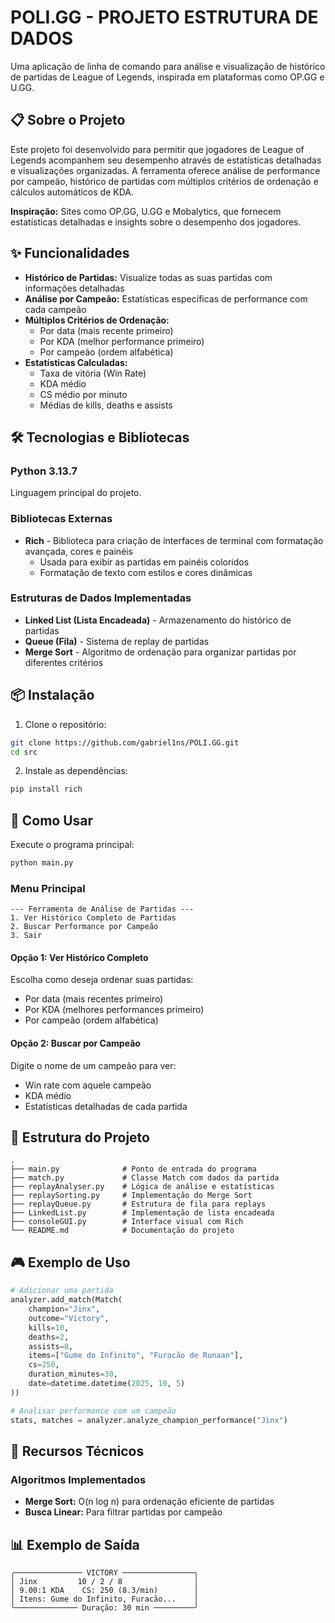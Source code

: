 # POLI.GG - PROJETO ESTRUTURA DE DADOS

Uma aplicação de linha de comando para análise e visualização de histórico de partidas de League of Legends, inspirada em plataformas como OP.GG e U.GG.

## 📋 Sobre o Projeto

Este projeto foi desenvolvido para permitir que jogadores de League of Legends acompanhem seu desempenho através de estatísticas detalhadas e visualizações organizadas. A ferramenta oferece análise de performance por campeão, histórico de partidas com múltiplos critérios de ordenação e cálculos automáticos de KDA.

**Inspiração:** Sites como OP.GG, U.GG e Mobalytics, que fornecem estatísticas detalhadas e insights sobre o desempenho dos jogadores.

## ✨ Funcionalidades

- **Histórico de Partidas:** Visualize todas as suas partidas com informações detalhadas
- **Análise por Campeão:** Estatísticas específicas de performance com cada campeão
- **Múltiplos Critérios de Ordenação:**
  - Por data (mais recente primeiro)
  - Por KDA (melhor performance primeiro)
  - Por campeão (ordem alfabética)
- **Estatísticas Calculadas:**
  - Taxa de vitória (Win Rate)
  - KDA médio
  - CS médio por minuto
  - Médias de kills, deaths e assists

## 🛠️ Tecnologias e Bibliotecas

### Python 3.13.7
Linguagem principal do projeto.

### Bibliotecas Externas
- **Rich** - Biblioteca para criação de interfaces de terminal com formatação avançada, cores e painéis
  - Usada para exibir as partidas em painéis coloridos
  - Formatação de texto com estilos e cores dinâmicas

### Estruturas de Dados Implementadas
- **Linked List (Lista Encadeada)** - Armazenamento do histórico de partidas
- **Queue (Fila)** - Sistema de replay de partidas
- **Merge Sort** - Algoritmo de ordenação para organizar partidas por diferentes critérios

## 📦 Instalação

1. Clone o repositório:
```bash
git clone https://github.com/gabriel1ns/POLI.GG.git
cd src
```

2. Instale as dependências:
```bash
pip install rich
```

## 🚀 Como Usar

Execute o programa principal:
```bash
python main.py
```

### Menu Principal

```
--- Ferramenta de Análise de Partidas ---
1. Ver Histórico Completo de Partidas
2. Buscar Performance por Campeão
3. Sair
```

#### Opção 1: Ver Histórico Completo
Escolha como deseja ordenar suas partidas:
- Por data (mais recentes primeiro)
- Por KDA (melhores performances primeiro)
- Por campeão (ordem alfabética)

#### Opção 2: Buscar por Campeão
Digite o nome de um campeão para ver:
- Win rate com aquele campeão
- KDA médio
- Estatísticas detalhadas de cada partida

## 📁 Estrutura do Projeto

```
.
├── main.py              # Ponto de entrada do programa
├── match.py             # Classe Match com dados da partida
├── replayAnalyser.py    # Lógica de análise e estatísticas
├── replaySorting.py     # Implementação do Merge Sort
├── replayQueue.py       # Estrutura de fila para replays
├── LinkedList.py        # Implementação de lista encadeada
├── consoleGUI.py        # Interface visual com Rich
└── README.md            # Documentação do projeto
```

## 🎮 Exemplo de Uso

```python
# Adicionar uma partida
analyzer.add_match(Match(
    champion="Jinx",
    outcome="Victory",
    kills=10,
    deaths=2,
    assists=8,
    items=["Gume do Infinito", "Furacão de Runaan"],
    cs=250,
    duration_minutes=30,
    date=datetime.datetime(2025, 10, 5)
))

# Analisar performance com um campeão
stats, matches = analyzer.analyze_champion_performance("Jinx")
```

## 🔧 Recursos Técnicos

### Algoritmos Implementados
- **Merge Sort:** O(n log n) para ordenação eficiente de partidas
- **Busca Linear:** Para filtrar partidas por campeão

## 📊 Exemplo de Saída

```
╭─────────────── VICTORY ────────────────╮
│ Jinx         10 / 2 / 8                │
│ 9.00:1 KDA    CS: 250 (8.3/min)        │
│ Itens: Gume do Infinito, Furacão...    │
╰────────────── Duração: 30 min ─────────╯
```

